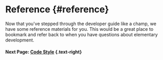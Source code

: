 # Reference {#reference}

Now that you've stepped through the developer guide like a champ, we have some reference materials for you. This would be a great place to bookmark and refer back to when you have questions about elementary development.

#### Next Page: [Code Style](/docs/code/code-style) {.text-right}